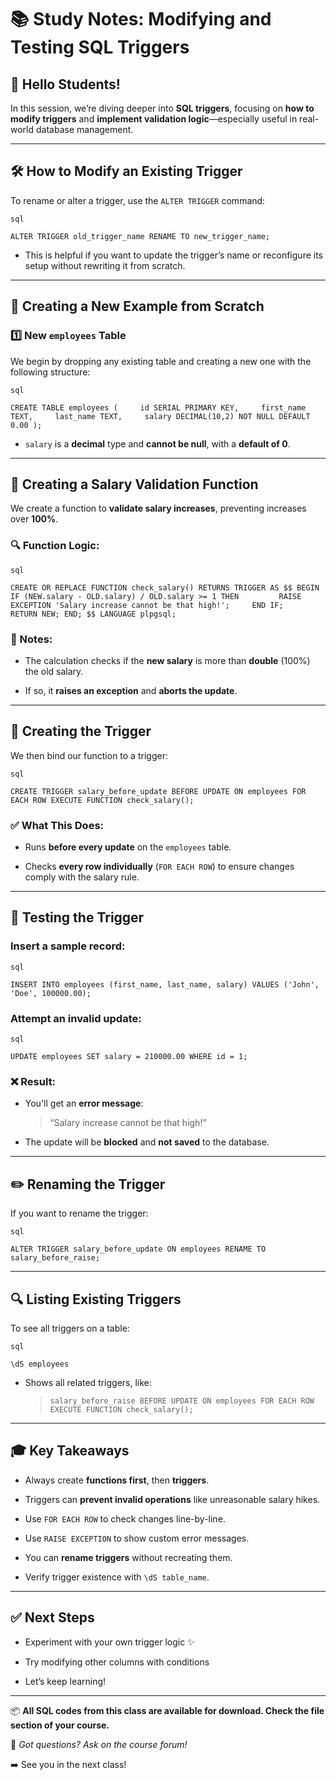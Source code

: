 # 📚 **Study Notes: Modifying and Testing SQL Triggers**

## 👋 Hello Students!

In this session, we’re diving deeper into **SQL triggers**, focusing on **how to modify triggers** and **implement validation logic**—especially useful in real-world database management.

---

## 🛠️ **How to Modify an Existing Trigger**

To rename or alter a trigger, use the `ALTER TRIGGER` command:
	
	sql
	
`ALTER TRIGGER old_trigger_name RENAME TO new_trigger_name;`

- This is helpful if you want to update the trigger’s name or reconfigure its setup without rewriting it from scratch.
    

---

## 🧱 **Creating a New Example from Scratch**

### 1️⃣ **New `employees` Table**

We begin by dropping any existing table and creating a new one with the following structure:
	
	sql
	
`CREATE TABLE employees (     id SERIAL PRIMARY KEY,     first_name TEXT,     last_name TEXT,     salary DECIMAL(10,2) NOT NULL DEFAULT 0.00 );`

- `salary` is a **decimal** type and **cannot be null**, with a **default of 0**.
    

---

## 🧠 **Creating a Salary Validation Function**

We create a function to **validate salary increases**, preventing increases over **100%**.

### 🔍 Function Logic:
	
	sql
	
`CREATE OR REPLACE FUNCTION check_salary() RETURNS TRIGGER AS $$ BEGIN     IF (NEW.salary - OLD.salary) / OLD.salary >= 1 THEN         RAISE EXCEPTION 'Salary increase cannot be that high!';     END IF;     RETURN NEW; END; $$ LANGUAGE plpgsql;`

### 🔑 Notes:

- The calculation checks if the **new salary** is more than **double** (100%) the old salary.
    
- If so, it **raises an exception** and **aborts the update**.
    

---

## 🚀 **Creating the Trigger**

We then bind our function to a trigger:
	
	sql
	
`CREATE TRIGGER salary_before_update BEFORE UPDATE ON employees FOR EACH ROW EXECUTE FUNCTION check_salary();`

### ✅ What This Does:

- Runs **before every update** on the `employees` table.
    
- Checks **every row individually** (`FOR EACH ROW`) to ensure changes comply with the salary rule.
    

---

## 🔄 **Testing the Trigger**

### Insert a sample record:
	
	sql
	
`INSERT INTO employees (first_name, last_name, salary) VALUES ('John', 'Doe', 100000.00);`

### Attempt an invalid update:
	
	sql
	
`UPDATE employees SET salary = 210000.00 WHERE id = 1;`

### ❌ Result:

- You'll get an **error message**:
    
    > “Salary increase cannot be that high!”
    
- The update will be **blocked** and **not saved** to the database.
    

---

## ✏️ **Renaming the Trigger**

If you want to rename the trigger:
	
	sql
	
`ALTER TRIGGER salary_before_update ON employees RENAME TO salary_before_raise;`

---

## 🔍 **Listing Existing Triggers**

To see all triggers on a table:
	
	sql
	
`\dS employees`

- Shows all related triggers, like:
    
    > `salary_before_raise BEFORE UPDATE ON employees FOR EACH ROW EXECUTE FUNCTION check_salary();`
    

---

## 🎓 **Key Takeaways**

- Always create **functions first**, then **triggers**.
    
- Triggers can **prevent invalid operations** like unreasonable salary hikes.
    
- Use `FOR EACH ROW` to check changes line-by-line.
    
- Use `RAISE EXCEPTION` to show custom error messages.
    
- You can **rename triggers** without recreating them.
    
- Verify trigger existence with `\dS table_name`.
    

---

## ✅ Next Steps

- Experiment with your own trigger logic ✨
    
- Try modifying other columns with conditions
    
- Let’s keep learning!
    

---

📦 **All SQL codes from this class are available for download. Check the file section of your course.**

🧠 _Got questions? Ask on the course forum!_

➡️ See you in the next class!